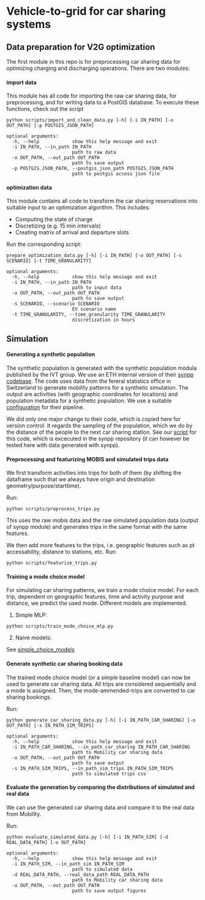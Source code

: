 # Vehicle-to-grid for car sharing systems

## Data preparation for V2G optimization

The first module in this repo is for preprocessing car sharing data for optimizing charging and discharging operations. There are two modules:

#### import data

This module has all code for importing the raw car sharing data, for preprocessing, and for writing data to a PostGIS database. To execute these functions, check out the script
```
python scripts/import_and_clean_data.py [-h] [-i IN_PATH] [-o OUT_PATH] [-p POSTGIS_JSON_PATH]

optional arguments:
  -h, --help            show this help message and exit
  -i IN_PATH, --in_path IN_PATH
                        path to raw data
  -o OUT_PATH, --out_path OUT_PATH
                        path to save output
  -p POSTGIS_JSON_PATH, --postgis_json_path POSTGIS_JSON_PATH
                        path to postgis access json file
```

#### optimization data

This module contains all code to transform the car sharing reservations into suitable input to an optimization algorithm. This includes:
* Computing the state of charge
* Discretizing (e.g. 15 min intervals)
* Creating matrix of arrival and departure slots

Run the corresponding script:
```
prepare_optimization_data.py [-h] [-i IN_PATH] [-o OUT_PATH] [-s SCENARIO] [-t TIME_GRANULARITY]

optional arguments:
  -h, --help            show this help message and exit
  -i IN_PATH, --in_path IN_PATH
                        path to input data
  -o OUT_PATH, --out_path OUT_PATH
                        path to save output
  -s SCENARIO, --scenario SCENARIO
                        EV scenario name
  -t TIME_GRANULARITY, --time_granularity TIME_GRANULARITY
                        discretization in hours
```

## Simulation

#### Generating a synthetic population

The synthetic population is generated with the synthetic population modula published by the IVT group. We use an ETH internal version of their [synpp codebase](https://github.com/eqasim-org/synpp). The code uses data from the fereral statistics office in Switzerland to generate mobility patterns for a synthetic simulation. The output are activities (with geographic coordinates for locations) and population metadata for a synthetic population. We use a suitable [configuration](v2g4carsharing/simulate/config.yml) for their pipeline.

We did only one major change to their code, which is copied here for version control. It regards the sampling of the population, which we do by the distance of the people to the next car sharing station. See our [script](v2g4carsharing/simulate/draw_car_sharing_population.py) for this code, which is excecuted in the synpp repository (it can however be tested here with data generated with synpp).

#### Preprocessing and featurizing MOBIS and simulated trips data

We first transform activities into trips for both of them (by shifting the dataframe such that we always have origin and destination geometry/purpose/starttime). 

Run:
```
python scripts/preprocess_trips.py
```
This uses the raw mobis data and the raw simulated population data (output of synpp module) and generates trips in the same format with the same features.

We then add more features to the trips, i.e. geographic features such as pt accessability, distance to stations, etc.
Run:
```
python scripts/featurize_trips.py
```

#### Training a mode choice model

For simulating car sharing patterns, we train a mode choice model. For each trip, dependent on geographic features, time and activity purpose and distance, we predict the used mode. 
Different models are implemented. 

1) Simple MLP:

```
python scripts/train_mode_choice_mlp.py
```

2) Naive models:

See [simple_choice_models](v2g4carsharing/mode_choice_model/simple_choice_models.py)


#### Generate synthetic car sharing booking data

The trained mode choice model (or a simple baseline model) can now be used to generate car sharing data. All trips are considered sequentially and a mode is assigned. Then, the mode-ammended-trips are converted to car sharing bookings.

Run:

```
python generate_car_sharing_data.py [-h] [-i IN_PATH_CAR_SHARING] [-o OUT_PATH] [-s IN_PATH_SIM_TRIPS]

optional arguments:
  -h, --help            show this help message and exit
  -i IN_PATH_CAR_SHARING, --in_path_car_sharing IN_PATH_CAR_SHARING
                        path to Mobility car sharing data
  -o OUT_PATH, --out_path OUT_PATH
                        path to save output
  -s IN_PATH_SIM_TRIPS, --in_path_sim_trips IN_PATH_SIM_TRIPS
                        path to simulated trips csv
```

#### Evaluate the generation by comparing the distributions of simulated and real data

We can use the generated car sharing data and compare it to the real data from Mobility.

Run:
```
python evaluate_simulated_data.py [-h] [-i IN_PATH_SIM] [-d REAL_DATA_PATH] [-o OUT_PATH]

optional arguments:
  -h, --help            show this help message and exit
  -i IN_PATH_SIM, --in_path_sim IN_PATH_SIM
                        path to simulated data
  -d REAL_DATA_PATH, --real_data_path REAL_DATA_PATH
                        path to Mobility car sharing data
  -o OUT_PATH, --out_path OUT_PATH
                        path to save output figures
```